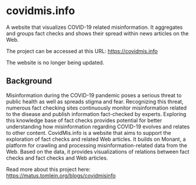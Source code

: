 # covidmis.info

A website that visualizes COVID-19 related misinformation. It aggregates and groups fact checks and shows their spread within news articles on the Web.

The project can be accessed at this URL: https://covidmis.info

The website is no longer being updated.

## Background

Misinformation during the COVID-19 pandemic poses a serious threat to public health as well as spreads stigma and fear. Recognizing this threat, numerous fact checking sites continuously monitor misinformation related to the disease and publish information fact-checked by experts. Exploring this knowledge base of fact checks provides potential for better understanding how misinformation regarding COVID-19 evolves and relates to other content. CovidMis.info is a website that aims to support the exploration of fact checks and related Web articles. It builds on Monant, a platform for crawling and processing misinformation-related data from the Web. Based on the data, it provides visualizations of relations between fact checks and fact checks and Web articles.

Read more about this project here: https://matus.tomlein.org/blogs/covidmisinfo
